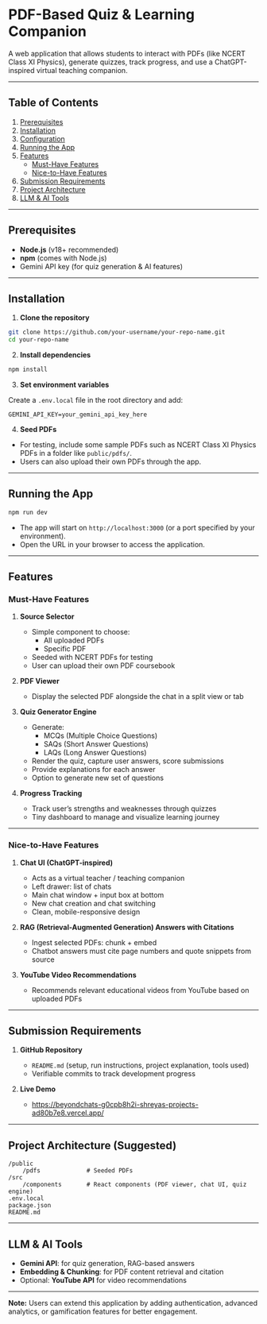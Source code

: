 # PDF-Based Quiz & Learning Companion

A web application that allows students to interact with PDFs (like NCERT Class XI Physics), generate quizzes, track progress, and use a ChatGPT-inspired virtual teaching companion.

---

## Table of Contents

1. [Prerequisites](#prerequisites)  
2. [Installation](#installation)  
3. [Configuration](#configuration)  
4. [Running the App](#running-the-app)  
5. [Features](#features)  
   - [Must-Have Features](#must-have-features)  
   - [Nice-to-Have Features](#nice-to-have-features)  
6. [Submission Requirements](#submission-requirements)  
7. [Project Architecture](#project-architecture)  
8. [LLM & AI Tools](#llm--ai-tools)  

---

## Prerequisites

- **Node.js** (v18+ recommended)  
- **npm** (comes with Node.js)  
- Gemini API key (for quiz generation & AI features)  

---

## Installation

1. **Clone the repository**  

```bash
git clone https://github.com/your-username/your-repo-name.git
cd your-repo-name
```

2. **Install dependencies**  

```bash
npm install
```

3. **Set environment variables**  

Create a `.env.local` file in the root directory and add:

```env
GEMINI_API_KEY=your_gemini_api_key_here
```

4. **Seed PDFs**  

- For testing, include some sample PDFs such as NCERT Class XI Physics PDFs in a folder like `public/pdfs/`.  
- Users can also upload their own PDFs through the app.

---

## Running the App

```bash
npm run dev
```

- The app will start on `http://localhost:3000` (or a port specified by your environment).  
- Open the URL in your browser to access the application.

---

## Features

### Must-Have Features

1. **Source Selector**
   - Simple component to choose:
     - All uploaded PDFs
     - Specific PDF
   - Seeded with NCERT PDFs for testing
   - User can upload their own PDF coursebook

2. **PDF Viewer**
   - Display the selected PDF alongside the chat in a split view or tab

3. **Quiz Generator Engine**
   - Generate:
     - MCQs (Multiple Choice Questions)  
     - SAQs (Short Answer Questions)  
     - LAQs (Long Answer Questions)  
   - Render the quiz, capture user answers, score submissions  
   - Provide explanations for each answer  
   - Option to generate new set of questions  

4. **Progress Tracking**
   - Track user’s strengths and weaknesses through quizzes  
   - Tiny dashboard to manage and visualize learning journey  

---

### Nice-to-Have Features

1. **Chat UI (ChatGPT-inspired)**
   - Acts as a virtual teacher / teaching companion  
   - Left drawer: list of chats  
   - Main chat window + input box at bottom  
   - New chat creation and chat switching  
   - Clean, mobile-responsive design  

2. **RAG (Retrieval-Augmented Generation) Answers with Citations**
   - Ingest selected PDFs: chunk + embed  
   - Chatbot answers must cite page numbers and quote snippets from source  

3. **YouTube Video Recommendations**
   - Recommends relevant educational videos from YouTube based on uploaded PDFs  

---

## Submission Requirements

1. **GitHub Repository**
   - `README.md` (setup, run instructions, project explanation, tools used)  
   - Verifiable commits to track development progress  

2. **Live Demo**
   - https://beyondchats-g0cpb8h2i-shreyas-projects-ad80b7e8.vercel.app/

---

## Project Architecture (Suggested)

```
/public
    /pdfs             # Seeded PDFs
/src
    /components       # React components (PDF viewer, chat UI, quiz engine)
.env.local
package.json
README.md
```

---

## LLM & AI Tools

- **Gemini API**: for quiz generation, RAG-based answers  
- **Embedding & Chunking**: for PDF content retrieval and citation  
- Optional: **YouTube API** for video recommendations  

---

**Note:** Users can extend this application by adding authentication, advanced analytics, or gamification features for better engagement.
